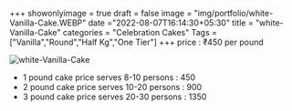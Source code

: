+++
showonlyimage = true
draft = false
image = "img/portfolio/white-Vanilla-Cake.WEBP"
date ="2022-08-07T16:14:30+05:30"
title = "white-Vanilla-Cake"
categories = "Celebration Cakes"
Tags = ["Vanilla","Round","Half Kg","One Tier"]
+++
price : ₹450 per pound
<!--more-->
![white-Vanilla-Cake](/img/portfolio/white-Vanilla-Cake.WEBP)
* 1 pound cake price serves 8-10 persons : 450
* 2 pound cake price serves 10-20 persons : 900
* 3 pound cake price serves 20-30 persons : 1350
